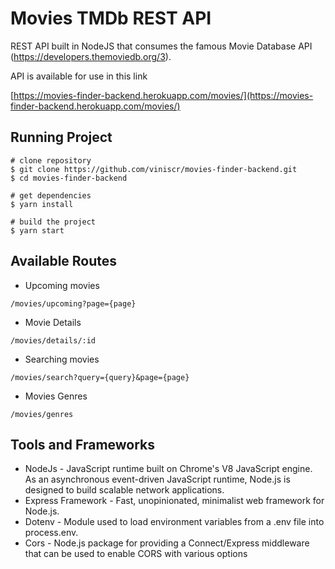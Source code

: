 # Movies TMDb REST API
REST API built in NodeJS that consumes the famous Movie Database API (https://developers.themoviedb.org/3). 

API is available for use in this link 

[https://movies-finder-backend.herokuapp.com/movies/](https://movies-finder-backend.herokuapp.com/movies/) 

## Running Project
```
# clone repository
$ git clone https://github.com/viniscr/movies-finder-backend.git
$ cd movies-finder-backend

# get dependencies
$ yarn install

# build the project 
$ yarn start

```

## Available Routes
- Upcoming movies
```
/movies/upcoming?page={page}
```

- Movie Details
```
/movies/details/:id
```

- Searching movies
```
/movies/search?query={query}&page={page}
```

- Movies Genres
```
/movies/genres
```

## Tools and Frameworks
- NodeJs - JavaScript runtime built on Chrome's V8 JavaScript engine. As an asynchronous event-driven JavaScript runtime, Node.js is designed to build scalable network applications.
- Express Framework - Fast, unopinionated, minimalist web framework for Node.js.
- Dotenv - Module used to load environment variables from a .env file into process.env.
- Cors - Node.js package for providing a Connect/Express middleware that can be used to enable CORS with various options
